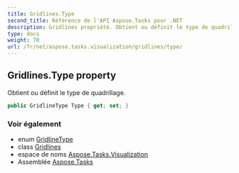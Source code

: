 ```yaml
---
title: Gridlines.Type
second_title: Référence de l'API Aspose.Tasks pour .NET
description: Gridlines propriété. Obtient ou définit le type de quadrillage.
type: docs
weight: 70
url: /fr/net/aspose.tasks.visualization/gridlines/type/
---
```

## Gridlines.Type property

Obtient ou définit le type de quadrillage.

```csharp
public GridlineType Type { get; set; }
```

### Voir également

* enum [GridlineType](../../gridlinetype/)
* class [Gridlines](../)
* espace de noms [Aspose.Tasks.Visualization](../../gridlines/)
* Assemblée [Aspose.Tasks](../../../)


